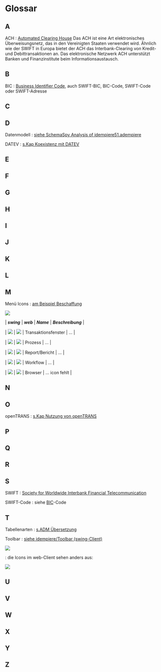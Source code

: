 # Glossar

## A

ACH
: [Automated Clearing House](https://en.wikipedia.org/wiki/Automated_Clearing_House) Das ACH ist eine Art elektronisches Überweisungsnetz, das in den Vereinigten Staaten verwendet wird. Ähnlich wie der SWIFT in Europa bietet der ACH das Interbank-Clearing von Kredit- und Debittransaktionen an. Das elektronische Netzwerk ACH unterstützt Banken und Finanzinstitute beim Informationsaustausch. 

## B

BIC
: [Business Identifier Code](https://de.wikipedia.org/wiki/ISO_9362), auch SWIFT-BIC, BIC-Code, SWIFT-Code oder SWIFT-Adresse

## C
## D

Datenmodell
: [siehe SchemaSpy Analysis of idempiere51.adempiere](https://globalqss.com/idempiere/5.1_20171111/schemaspy/)

DATEV
: [s.Kap Koexistenz mit DATEV](usr/3.datev.md)

## E
## F
## G
## H
## I
## J
## K
## L
## M

Menü Icons
: [am Beispiel Beschaffung](usr/2.4-purchase.md)

![](../.gitbook/assets/menu-purchase-de.PNG)

| **_swing_**                               | **_web_**                               | **_Name_** | **_Beschreibung_** |

| ![](../.gitbook/assets/icons/menuSwing/mWindow.png)   | ![](../.gitbook/assets/icons/menuWeb/mWindow.png)   | Transaktionsfenster | ... |

| ![](../.gitbook/assets/icons/menuSwing/mProcess.png)  | ![](../.gitbook/assets/icons/menuWeb/mProcess.png)  | Prozess | ... |

| ![](../.gitbook/assets/icons/menuSwing/mReport.png)   | ![](../.gitbook/assets/icons/menuWeb/mReport.png)   | Report/Bericht | ... |

| ![](../.gitbook/assets/icons/menuSwing/mWorkFlow.png) | ![](../.gitbook/assets/icons/menuWeb/mWorkFlow.png) | Workflow | ... |

| ![](../.gitbook/assets/icons/menuSwing/TreeLeaf.gif)  | ![](../.gitbook/assets/icons/menuWeb/TreeLeaf.gif)  | Browser | ... icon fehlt |

## N
## O

openTRANS
: [s.Kap Nutzung von openTRANS](usr/4.opentrans.md)

## P
## Q
## R
## S 

SWIFT
: [Society for Worldwide Interbank Financial Telecommunication](https://de.wikipedia.org/wiki/SWIFT) 

SWIFT-Code
: siehe [BIC](GLOSSAR.md#B)-Code

## T

Tabellenarten
: [s.ADM Übersetzung](adm/2.trl.md#tabellenarten) 

Toolbar
: [siehe idempiere/Toolbar (swing-Client)](http://wiki.idempiere.org/de/Toolbar)

![](http://wiki.idempiere.org/w-de/images/4/4f/Toolbar_-_Window_%28iDempiere_1.0.0%29.png)

: die Icons im web-Client sehen anders aus:

![](../.gitbook/assets/Toolbar-web.PNG)

## U
## V
## W
## X
## Y
## Z

